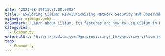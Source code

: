 ```yaml
---
date: '2023-08-19T11:36:00.000Z'
title: 'Exploring Cilium: Revolutionizing Network Security and Observability'
ogImage: ogimage.webp
ogSummary: 'Learn about Cilium, its features and how to use Cilium in Kubernetes'
categories:
  - Community
externalUrl: 'https://medium.com/@gurpreet.singh_89/exploring-cilium-revolutionizing-network-security-and-observability-7c328b9397b1'
tags:
  - Community
---
```

